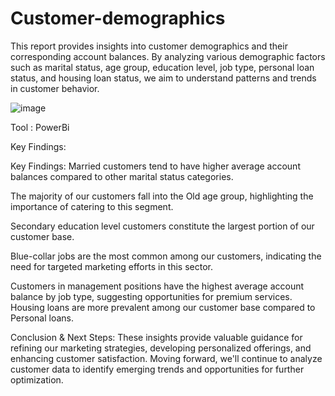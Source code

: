 # Customer-demographics
This report provides insights into customer demographics and their corresponding account balances. By analyzing various demographic factors such as marital status, age group, education level, job type, personal loan status, and housing loan status, we aim to understand patterns and trends in customer behavior.


![image](https://images.pexels.com/photos/210679/pexels-photo-210679.jpeg?auto=compress&cs=tinysrgb&w=600)

Tool : PowerBi

Key Findings:

Key Findings:
Married customers tend to have higher average account balances compared to other marital status categories.

The majority of our customers fall into the Old age group, highlighting the importance of catering to this segment.

Secondary education level customers constitute the largest portion of our customer base.

Blue-collar jobs are the most common among our customers, indicating the need for targeted marketing efforts in this sector.

Customers in management positions have the highest average account balance by job type, suggesting opportunities for premium services.
Housing loans are more prevalent among our customer base compared to Personal loans.

Conclusion & Next Steps:
These insights provide valuable guidance for refining our marketing strategies, developing personalized offerings, and enhancing customer satisfaction. Moving forward, we'll continue to analyze customer data to identify emerging trends and opportunities for further optimization.
